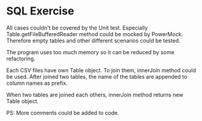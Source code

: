 # SQL Exercise

All cases couldn't be covered by the Unit test. Especially Table.getFileBufferedReader method could be mocked by PowerMock. Therefore empty tables and other different scenarios could be tested.

The program uses too much memory so it can be reduced by some refactoring.

Each CSV files have own Table object. To join them, innerJoin method could be used. After joined two tables, the name of the tables are appended to column names as prefix.

When two tables are joined each others, innerJoin method returns new Table object.

PS: More comments could be added to code.